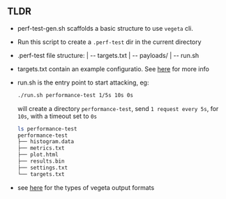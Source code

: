 ## TLDR
- perf-test-gen.sh scaffolds a basic structure to use `vegeta` cli.
- Run this script to create a `.perf-test` dir in the current directory
- .perf-test file structure:
| -- targets.txt
| -- payloads/
| -- run.sh

- targets.txt contain an example configuratio. See [here](https://github.com/tsenart/vegeta#http-format) for more info
- run.sh is the entry point to start attacking, eg:
  ```sh
  ./run.sh performance-test 1/5s 10s 0s
  ```
  will create a directory `performance-test`, send `1 request every 5s`, for `10s`, with a timeout set to `0s`
  ```sh
  ls performance-test
  performance-test
  ├── histogram.data
  ├── metrics.txt
  ├── plot.html
  ├── results.bin
  ├── settings.txt
  └── targets.txt
  ```
- see [here](https://github.com/tsenart/vegeta#report-command) for the types of vegeta output formats
  
